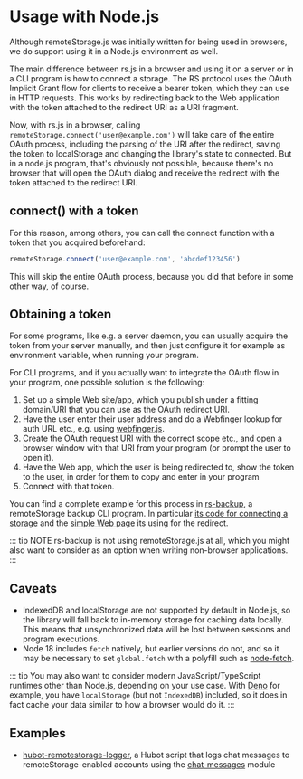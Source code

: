 # Usage with Node.js

Although remoteStorage.js was initially written for being used in
browsers, we do support using it in a Node.js environment as well.

The main difference between rs.js in a browser and using it on a server
or in a CLI program is how to connect a storage. The RS protocol uses
the OAuth Implicit Grant flow for clients to receive a bearer token,
which they can use in HTTP requests. This works by redirecting back to
the Web application with the token attached to the redirect URI as a URI
fragment.

Now, with rs.js in a browser, calling
`remoteStorage.connect('user@example.com')` will take care of the entire
OAuth process, including the parsing of the URI after the redirect,
saving the token to localStorage and changing the library\'s state to
connected. But in a node.js program, that\'s obviously not possible,
because there\'s no browser that will open the OAuth dialog and receive
the redirect with the token attached to the redirect URI.

## connect() with a token

For this reason, among others, you can call the connect function with a
token that you acquired beforehand:

```JavaScript
remoteStorage.connect('user@example.com', 'abcdef123456')
```

This will skip the entire OAuth process, because you did that before in
some other way, of course.

## Obtaining a token

For some programs, like e.g. a server daemon, you can usually acquire
the token from your server manually, and then just configure it for
example as environment variable, when running your program.

For CLI programs, and if you actually want to integrate the OAuth flow
in your program, one possible solution is the following:

1. Set up a simple Web site/app, which you publish under a fitting
   domain/URI that you can use as the OAuth redirect URI.
2. Have the user enter their user address and do a Webfinger lookup for
   auth URL etc., e.g. using
   [webfinger.js](https://www.npmjs.com/package/webfinger.js).
3. Create the OAuth request URI with the correct scope etc., and open a
   browser window with that URI from your program (or prompt the user
   to open it).
4. Have the Web app, which the user is being redirected to, show the
   token to the user, in order for them to copy and enter in your
   program
5. Connect with that token.

You can find a complete example for this process in
[rs-backup](https://github.com/skddc/rs-backup), a remoteStorage backup
CLI program. In particular [its code for connecting a
storage](https://github.com/skddc/rs-backup/blob/v1.5.0/backup.js#L137-L160)
and the [simple Web page](https://github.com/skddc/rs-backup-auth-page)
its using for the redirect.

::: tip NOTE
rs-backup is not using remoteStorage.js at all, which you might also
want to consider as an option when writing non-browser applications.
:::

## Caveats

- IndexedDB and localStorage are not supported by default in Node.js,
  so the library will fall back to in-memory storage for caching data
  locally. This means that unsynchronized data will be lost between
  sessions and program executions.
- Node 18 includes `fetch` natively, but earlier versions do not, and so
  it may be necessary to set `global.fetch` with a polyfill such as
  [node-fetch](https://www.npmjs.com/package/node-fetch).

::: tip
You may also want to consider modern JavaScript/TypeScript runtimes other than
Node.js, depending on your use case. With [Deno](https://deno.com/) for
example, you have `localStorage` (but not `IndexedDB`) included, so it does in
fact cache your data similar to how a browser would do it.
:::


## Examples

-   [hubot-remotestorage-logger](https://github.com/67P/hubot-remotestorage-logger),
    a Hubot script that logs chat messages to remoteStorage-enabled
    accounts using the
    [chat-messages](https://www.npmjs.com/package/remotestorage-module-chat-messages)
    module

